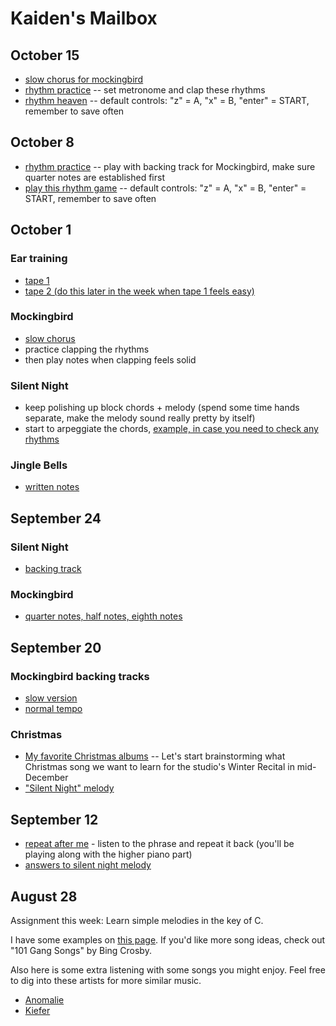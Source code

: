 # Kaiden's Mailbox

## October 15
- [slow chorus for mockingbird](./chorus.mp3)
- [rhythm practice](./rhythm.jpg) -- set metronome and clap these rhythms
- [rhythm heaven](https://kbhgames.com/game/rhythm-heaven-tengoku) -- default controls: "z" = A, "x" = B, "enter" = START, remember to save often

## October 8
- [rhythm practice](./rhythm.jpg) -- play with backing track for Mockingbird, make sure quarter notes are established first
- [play this rhythm game](https://kbhgames.com/game/rhythm-heaven-tengoku) -- default controls: "z" = A, "x" = B, "enter" = START, remember to save often

## October 1
### Ear training
- [tape 1](./tape1.mp3)
- [tape 2 (do this later in the week when tape 1 feels easy)](./tape2.mp3)

### Mockingbird
- [slow chorus](./chorus.mp3)
- practice clapping the rhythms
- then play notes when clapping feels solid

### Silent Night
- keep polishing up block chords + melody (spend some time hands separate, make the melody sound really pretty by itself)
- start to arpeggiate the chords, [example, in case you need to check any rhythms](./example.mp3)

### Jingle Bells
- [written notes](./jingle.jpg)

## September 24
### Silent Night
- [backing track](./silent.mp3)

### Mockingbird
- [quarter notes, half notes, eighth notes](./rhythms.jpg)

## September 20
### Mockingbird backing tracks
- [slow version](./slow.mp3)
- [normal tempo](./fast.mp3)

### Christmas
- [My favorite Christmas albums](/christmas) -- Let's start brainstorming what Christmas song we want to learn for the studio's Winter Recital in mid-December
- ["Silent Night" melody](./silent.jpg)


## September 12
- [repeat after me](./911.mp3) - listen to the phrase and repeat it back (you'll be playing along with the higher piano part)
- [answers to silent night melody](./silent.jpg)

## August 28

Assignment this week: Learn simple melodies in the key of C.

I have some examples on [this page](/simple). If you'd like more song ideas, check out "101 Gang Songs" by Bing Crosby.

Also here is some extra listening with some songs you might enjoy. Feel free to dig into these artists for more similar music.

- [Anomalie](https://youtube.com/watch?v=3y_gZYRm05o)
- [Kiefer](https://youtube.com/watch?v=1vXjhfTloHo)
